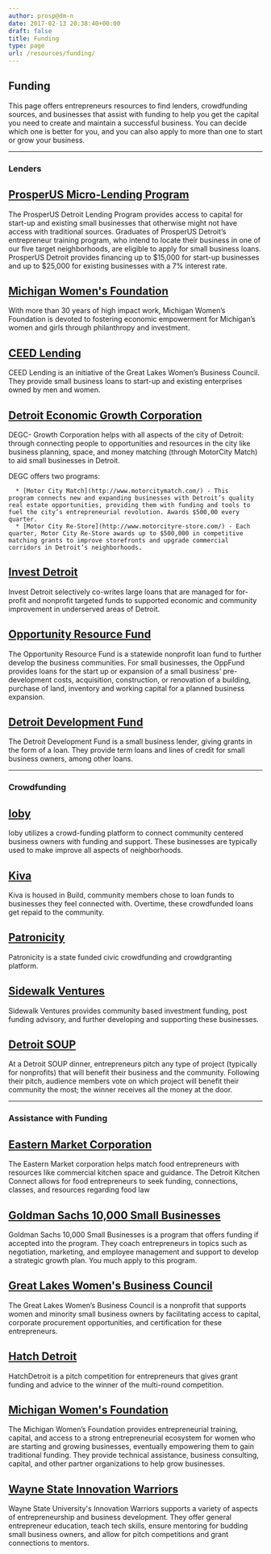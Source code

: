 ```yaml
---
author: prosp@dm-n
date: 2017-02-13 20:38:40+00:00
draft: false
title: Funding
type: page
url: /resources/funding/
---
```


## Funding


This page offers entrepreneurs resources to find lenders, crowdfunding sources, and businesses that assist with funding to help you get the capital you need to create and maintain a successful business. You can decide which one is better for you, and you can also apply to more than one to start or grow your business.



* * *





### **Lenders**





## [ProsperUS Micro-Lending Program](http://www.prosperusdetroit.org/micro-lending/)


The ProsperUS Detroit Lending Program provides access to capital for start-up and existing small businesses that otherwise might not have access with traditional sources. Graduates of ProsperUS Detroit’s entrepreneur training program, who intend to locate their business in one of our five target neighborhoods, are eligible to apply for small business loans. ProsperUS Detroit provides financing up to $15,000 for start-up businesses and up to $25,000 for existing businesses with a 7% interest rate. 


## [Michigan Women's Foundation](https://www.miwf.org/)


With more than 30 years of high impact work, Michigan Women’s Foundation is devoted to fostering economic empowerment for Michigan’s women and girls through philanthropy and investment. 


## [CEED Lending](https://www.greatlakeswbc.org/programs/ceed-lending)


CEED Lending is an initiative of the Great Lakes Women’s Business Council. They provide small business loans to start-up and existing enterprises owned by men and women.


## [Detroit Economic Growth Corporation](http://www.degc.org/)


DEGC- Growth Corporation helps with all aspects of the city of Detroit: through connecting people to opportunities and resources in the city like business planning, space, and money matching (through MotorCity Match) to aid small businesses in Detroit.

DEGC offers two programs:



 	  * [Motor City Match](http://www.motorcitymatch.com/) - This program connects new and expanding businesses with Detroit’s quality real estate opportunities, providing them with funding and tools to fuel the city’s entrepreneurial revolution. Awards $500,00 every quarter.
 	  * [Motor City Re-Store](http://www.motorcityre-store.com/) - Each quarter, Motor City Re-Store awards up to $500,000 in competitive matching grants to improve storefronts and upgrade commercial corridors in Detroit’s neighborhoods.



## [Invest Detroit](https://investdetroit.com/)


Invest Detroit selectively co-writes large loans that are managed for for-profit and nonprofit targeted funds to supported economic and community improvement in underserved areas of Detroit.


## [Opportunity Resource Fund](https://oppfund.org/)


The Opportunity Resource Fund is a statewide nonprofit loan fund to further develop the business communities. For small businesses, the OppFund provides loans for the start up or expansion of a small business’ pre-development costs, acquisition, construction, or renovation of a building, purchase of land, inventory and working capital for a planned business expansion.


## [Detroit Development Fund](https://www.detroitdevelopmentfund.com/)


The Detroit Development Fund is a small business lender, giving grants in the form of a loan. They provide term loans and lines of credit for small business owners, among other loans.

[](http://programs.lisc.org/detroit/)



* * *





### **Crowdfunding**





## [Ioby](https://www.ioby.org/)


Ioby utilizes a crowd-funding platform to connect community centered business owners with funding and support. These businesses are typically used to make improve all aspects of neighborhoods.


## [Kiva](https://www.kiva.org/)


Kiva is housed in Build, community members chose to loan funds to businesses they feel connected with. Overtime, these crowdfunded loans get repaid to the community.


## [Patronicity](https://www.patronicity.com/)


Patronicity is a state funded civic crowdfunding and crowdgranting platform.


## [Sidewalk Ventures](http://www.sidewalk-ventures.com/)


Sidewalk Ventures provides community based investment funding, post funding advisory, and further developing and supporting these businesses.


## [Detroit SOUP](https://detroitsoup.com/)


At a Detroit SOUP dinner, entrepreneurs pitch any type of project (typically for nonprofits) that will benefit their business and the community. Following their pitch, audience members vote on which project will benefit their community the most; the winner receives all the money at the door.



* * *





### **Assistance with Funding**





## [Eastern Market Corporation](https://www.easternmarket.com/)


The Eastern Market corporation helps match food entrepreneurs with resources like commercial kitchen space and guidance. The Detroit Kitchen Connect allows for food entrepreneurs to seek funding, connections, classes, and resources regarding food law


## [Goldman Sachs 10,000 Small Businesses](http://www.goldmansachs.com/citizenship/10000-small-businesses/US/)


Goldman Sachs 10,000 Small Businesses is a program that offers funding if accepted into the program. They coach entrepreneurs in topics such as negotiation, marketing, and employee management and support to develop a strategic growth plan. You much apply to this program.


## [Great Lakes Women's Business Council](https://www.greatlakeswbc.org/)


The Great Lakes Women’s Business Council is a nonprofit that supports women and minority small business owners by facilitating access to capital, corporate procurement opportunities, and certification for these entrepreneurs.


## [Hatch Detroit](http://hatchdetroit.com/)


HatchDetroit is a pitch competition for entrepreneurs that gives grant funding and advice to the winner of the multi-round competition.


##### [](https://www.ioby.org/)




## [Michigan Women's Foundation](https://www.miwf.org/)


The Michigan Women’s Foundation provides entrepreneurial training, capital, and access to a strong entrepreneurial ecosystem for women who are starting and growing businesses, eventually empowering them to gain traditional funding. They provide technical assistance, business consulting, capital, and other partner organizations to help grow businesses.


##### [](https://oppfund.org/)




## [Wayne State Innovation Warriors](http://innovationwarriors.wayne.edu/)


Wayne State University's Innovation Warriors supports a variety of aspects of entrepreneurship and business development. They offer general entrepreneur education, teach tech skills, ensure mentoring for budding small business owners, and allow for pitch competitions and grant connections to mentors.  


## [](https://www.detroitdevelopmentfund.com/)
